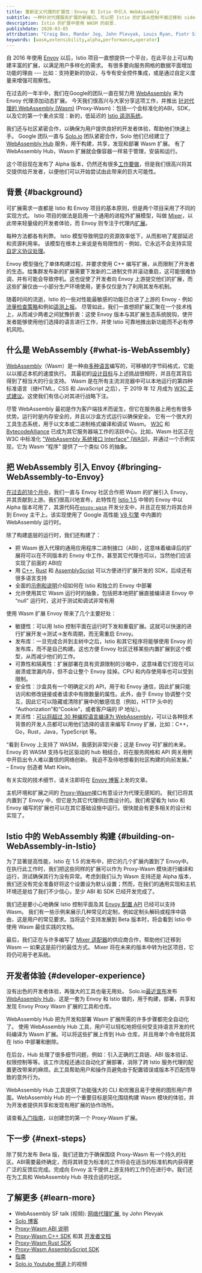 ```yaml
---
title: 重新定义代理的扩展性：Envoy 和 Istio 中引入 WebAssembly
subtitle: 一种针对代理服务扩展的新接口，可以把 Istio 的扩展从控制平面迁移到 sidecar 代理中
description: Istio 的扩展中使用 WASM 的前景.
publishdate: 2020-03-05
attribution: "Craig Box, Mandar Jog, John Plevyak, Louis Ryan, Piotr Sikora (Google), Yuval Kohavi, Scott Weiss (Solo.io)"
keywords: [wasm,extensibility,alpha,performance,operator]
---
```


自 2016 年使用 [Envoy](https://www.envoyproxy.io/) 以后，Istio 项目一直想提供一个平台，在此平台上可以构建丰富的扩展，以满足用户多样化的需求。 有很多要向服务网格的数据平面增加功能的理由 --- 比如：支持更新的协议，与专有安全控件集成，或是通过自定义度量来增强可观察性。

在过去的一年半中，我们在Google的团队一直在努力用 [WebAssembly](https://webassembly.org/) 来为 Envoy 代理添加动态扩展。 今天我们很高兴与大家分享这项工作，并推出 [针对代理的 WebAssembly (Wasm)](https://github.com/proxy-wasm/spec) (Proxy-Wasm)：包括一个会标准化的ABI，SDK，以及它的第一个重点实现：新的，低延迟的 [Istio 遥测系统](/zh/docs/reference/config/telemetry)。

我们还与社区紧密合作，以确保为用户提供良好的开发者体验，帮助他们快速上手。 Google 团队一直与 [Solo.io](https://solo.io) 团队紧密合作，Solo 他们已经建立了 [WebAssembly Hub](https://webassemblyhub.io/) 服务，用于构建，共享，发现和部署 Wasm 扩展。 有了 WebAssembly Hub，Wasm 扩展就会像容器一样易于管理，安装和运行。

这个项目现在发布了 Alpha 版本，仍然还有很多[工作要做](#next-steps)，但是我们很高兴将其交提供给开发者，以便他们可以开始尝试由此带来的巨大可能性。

## 背景 {#background}

可扩展需求一直都是 Istio 和 Envoy 项目的基本原则，但是两个项目采用了不同的实现方式。 Istio 项目的做法是启用一个通用的进程外扩展模型，叫做 [Mixer](/zh/docs/reference/config/policy-and-telemetry/mixer-overview/)，以此带来轻量级的开发者体验，而 Envoy 则专注于代理内[扩展](https://www.envoyproxy.io/docs/envoy/latest/extending/extending)。

每种方法都各有利弊。 Istio 模型导致明显的资源效率低下，从而影响了尾部延迟和资源利用率。 该模型在根本上来说是有局限性的 - 例如，它永远不会支持实现[自定义协议处理](https://blog.envoyproxy.io/how-to-write-envoy-filters-like-a-ninja-part-1-d166e5abec09)。

Envoy 模型强化了单体构建过程，并要求使用 C++ 编写扩展，从而限制了开发者的生态。给集群发布新的扩展需要下发新的二进制文件并滚动重启，这可能很难协调，并有可能会导致停机。这也促使了开发者向 Envoy 上游提交他们的扩展，而这些扩展仅由一小部分生产环境使用，更多仅仅是为了利用其发布机制。

随着时间的流逝，Istio 的一些对性能最敏感的功能已合进了上游的 Envoy - 例如[流量检查策略](https://www.envoyproxy.io/docs/envoy/latest/intro/arch_overview/security/rbac_filter)和例如[遥测上报](/zh/docs/reference/config/telemetry/metrics/)。 尽管如此，我们一直想把扩展汇聚在一个技术栈上，从而减少两者之间犹豫折衷：这使 Envoy 版本与其扩展生态系统脱钩，使开发者能够使用他们选择的语言进行工作，并使 Istio 可靠地推出新功能而不必有停机风险。

## 什么是 WebAssembly {#what-is-WebAssembly}

[WebAssembly](https://webassembly.org/)（Wasm）是一种由[多种语言](https://github.com/appcypher/awesome-wasm-langs)编写的，可移植的字节码格式，它能以以接近本机的速度执行。 其最初的[设计目标](https://webassembly.org/docs/high-level-goals/)与上述挑战很相符，并且在其背后得到了相当大的行业支持。 Wasm 是在所有主流浏览器中可以本地运行的第四种标准语言（继HTML，CSS 和 JavaScript 之后），于 2019 年 12 月成为 [W3C 正式建议](https://www.w3.org/TR/wasm-core-1/)。这使我们有信心对其进行战略下注。

尽管 WebAssembly 最初是作为客户端技术而诞生，但它在服务器上用也有很多优势。运行时是内存安全的，并且以沙盒方式运行以确保安全。 它有一个很大的工具生态系统，用于以文本或二进制格式编译和调试 Wasm。 [W3C](https://www.w3.org/) 和 [BytecodeAlliance](https://bytecodealliance.org/) 已成为其它服务器端工作的活跃中心。比如，Wasm 社区正在 W3C 中标准化 ["WebAssembly 系统接口 Interface" (WASI)](https://hacks.mozilla.org/2019/03/standardizing-wasi-a-webassembly-system-interface/)，并通过一个示例实现，它为 Wasm “程序” 提供了一个类似 OS 的抽象。

## 把 WebAssembly 引入 Envoy {#bringing-WebAssembly-to-Envoy}

[在过去的18个月中](https://github.com/envoyproxy/envoy/issues/4272)，我们一直与 Envoy 社区合作把 Wasm 的扩展引入 Envoy，并其贡献到上游。我们很高兴地宣布，此特性在 [Istio 1.5](/news/releases/1.5.x/announcing-1.5/) 中带的 Envoy 中以 Alpha 版本可用了，其源代码在[`envoy-wasm`](https://github.com/envoyproxy/envoy-wasm/) 开发分支中，并且正在努力将其合并到 Envoy 主干上。该实现使用了 Google 高性能 [V8 引擎](https://v8.dev/) 中内置的 WebAssembly 运行时。

除了构建底层的运行时，我们还构建了：

- 把 Wasm 嵌入代理的通用应用程序二进制接口（ABI），这意味着编译后的扩展将可以在不同版本的 Envoy 中工作，甚至其它代理也可以，当然他们应该实现了前面的 ABI应
- 用 [C++](https://github.com/proxy-wasm/proxy-wasm-cpp-sdk),
 [Rust](https://github.com/proxy-wasm/proxy-wasm-rust-sdk) 和 [AssemblyScript](https://github.com/solo-io/proxy-runtime) 可以方便进行扩展开发的 SDK，后续还有很多语言支持
- 全面的[示例和说明](https://docs.solo.io/web-assembly-hub/latest/tutorial_code/)介绍如何在 Istio 和独立的 Envoy 中部署
- 允许使用其它 Wasm 运行时的抽象，包括把本地把扩展直接编译进 Envoy 中 “null” 运行时，这对于测试和调试非常有用

使用 Wasm 扩展 Envoy 带来了几个主要好处：

- 敏捷性：可以用 Istio 控制平面在运行时下发和重载扩展。这就可以快速的进行扩展开发→测试→发布周期，而无需重启 Envoy。
- 发布库：一旦完成合并到主树中之后，Istio 和其它程序将能够使用 Envoy 的发布库，而不是自己构建。这也方便 Envoy 社区迁移某些内置扩展到这个模型，从而减少他们的工作。
- 可靠性和隔离性：扩展部署在具有资源限制的沙箱中，这意味着它们现在可以崩溃或泄漏内存，但不会让整个 Envoy 挂掉。CPU 和内存使用率也可以受到限制。
- 安全性：沙盒具有一个明确定义的 API，用于和 Envoy 通信，因此扩展只能访问和修改链接或者请求中有限数量的属性。此外，由于 Envoy 协调整个交互，因此它可以隐藏或清除扩展中的敏感信息（例如，HTTP 头中的 “Authorization”和“Cookie”，或者客户端的 IP 地址）。
- 灵活性：[可以将超过 30 种编程语言编译为 WebAssembly](https://github.com/appcypher/awesome-wasm-langs)，可以让各种技术背景的开发人员都可以用他们选择的语言来编写 Envoy 扩展，比如：C++，Go，Rust，Java，TypeScript 等。

“看到 Envoy 上支持了 WASM，我感到非常兴奋；这是 Envoy 可扩展的未来。Envoy 的 WASM 支持与社区驱动的 hub 相结合，将在服务网格和 API 网关用例中开启出令人难以置信的网络创新。 我迫不及待地想看到社区构建的向前发展。” – Envoy 创造者 Matt Klein。

有关实现的技术细节，请关注即将在 [Envoy 博客](https://blog.envoyproxy.io/)上发的文章。

主机环境和扩展之间的 [Proxy-Wasm](https://github.com/proxy-wasm)接口有意设计为代理无感知的。 我们已将其内置到了 Envoy 中，但它是为其它代理供应商设计的。我们希望看为 Istio 和 Envoy 编写的扩展也可以在其它基础设施中运行。很快就会有更多相关的设计和实现了。

## Istio 中的 WebAssembly 构建 {#building-on-WebAssembly-in-Istio}

为了显著提高性能，Istio 在 1.5 的发布中，把它的几个扩展内置到了 Envoy中。在执行此工作时，我们把这些同样的扩展可以作为 Proxy-Wasm 模块进行编译和运行，测试确保其行为没有异常。考虑到我们认为 Wasm 支持还是 Alpha 版本，我们还没有完全准备好将这个设置设为默认设置；然而，在我们的通用实现和主机环境还是给了我们不少信心，至少 ABI 和 SDK 已经开发完成了。

我们还是要小心地确保 Istio 控制平面及其 [Envoy 配置 API](/zh/docs/reference/config/networking/envoy-filter/) 已经可以支持 Wasm。 我们有一些示例来展示几种常见的定制，例如定制头解码或程序中路由，这是用户的常见要求。当将这个支持发展到 Beta 版本时，将会看到 Istio 中使用 Wasm 最佳实践的文档。

最后，我们正在与许多编写了 [Mixer 适配器](/zh/docs/reference/config/policy-and-telemetry/adapters/)的供应商合作，帮助他们迁移到 Wasm — 如果这是前行的最佳方式。 Mixer 将在未来的版本中转为社区项目，它将仍可用于老系统。

## 开发者体验 {#developer-experience}

没有出色的开发者体验，再强大的工具也毫无用处。 Solo.io[最近宣布]((https://www.solo.io/blog/an-extended-and-improved-webassembly-hub-to-helps-bring-the-power-of-webassembly-to-envoy-and-istio/) )发布 [WebAssembly Hub](https://webassemblyhub.io/)，这是一套为 Envoy 和 Istio 做的，用于构建，部署，共享和发现 Envoy Proxy Wasm 扩展的工具和仓库。

WebAssembly Hub 把为开发和部署 Wasm 扩展所需的许多步骤都完全自动化了。 使用 WebAssembly Hub 工具，用户可以轻松地把任何受支持语言开发的代码编译为 Wasm 扩展。可以将这些扩展上传到 Hub 仓库，并且用单个命令就将其在 Istio 中部署和删除。

在后台，Hub 处理了很多细节问题，例如：引入正确的工具链、ABI 版本验证、权限控制等等。该工作流程还通过自动化扩展部署，消除了跨 Istio 服务代理的配置更改带来的麻烦。此工具帮助用户和操作员避免由于配置错误或版本不匹配而导致的意外行为。

WebAssembly Hub 工具提供了功能强大的 CLI 和优雅且易于使用的图形用户界面。WebAssembly Hub 的一个重要目标是简化围绕构建 Wasm 模块的体验，并为开发者提供共享和发现有用扩展的协作场所。

请查看[入门指南](https://docs.solo.io/web-assembly-hub/latest/tutorial_code/)，以创建您的第一个 Proxy-Wasm 扩展。

## 下一步 {#next-steps}

除了努力发布 Beta 版，我们还致力于确保围绕 Proxy-Wasm 有一个持久的社区。ABI需要最终确定，而将其转变为标准的工作将会在适当的标准机构内获得更广泛的反馈后完成。完成向 Envoy 主干提供上游支持的工作仍在进行中。我们还在为工具和 WebAssembly Hub 寻找合适的社区。

## 了解更多 {#learn-more}

- WebAssembly SF talk (视频): [网络代理扩展](https://www.youtube.com/watch?v=OIUPf8m7CGA), by John Plevyak
- [Solo 博客](https://www.solo.io/blog/an-extended-and-improved-webassembly-hub-to-helps-bring-the-power-of-webassembly-to-envoy-and-istio/)
- [Proxy-Wasm ABI 说明](https://github.com/proxy-wasm/spec)
- [Proxy-Wasm C++ SDK](https://github.com/proxy-wasm/proxy-wasm-cpp-sdk/blob/master/docs/wasm_filter.md) 和其 [开发者文档](https://github.com/proxy-wasm/proxy-wasm-cpp-sdk/blob/master/docs/wasm_filter.md)
- [Proxy-Wasm Rust SDK](https://github.com/proxy-wasm/proxy-wasm-rust-sdk)
- [Proxy-Wasm AssemblyScript SDK](https://github.com/solo-io/proxy-runtime)
- [指南](https://docs.solo.io/web-assembly-hub/latest/tutorial_code/)
- [Solo.io Youtube 频道](https://www.youtube.com/channel/UCuketWAG3WqYjjxtQ9Q8ApQ)上的视频